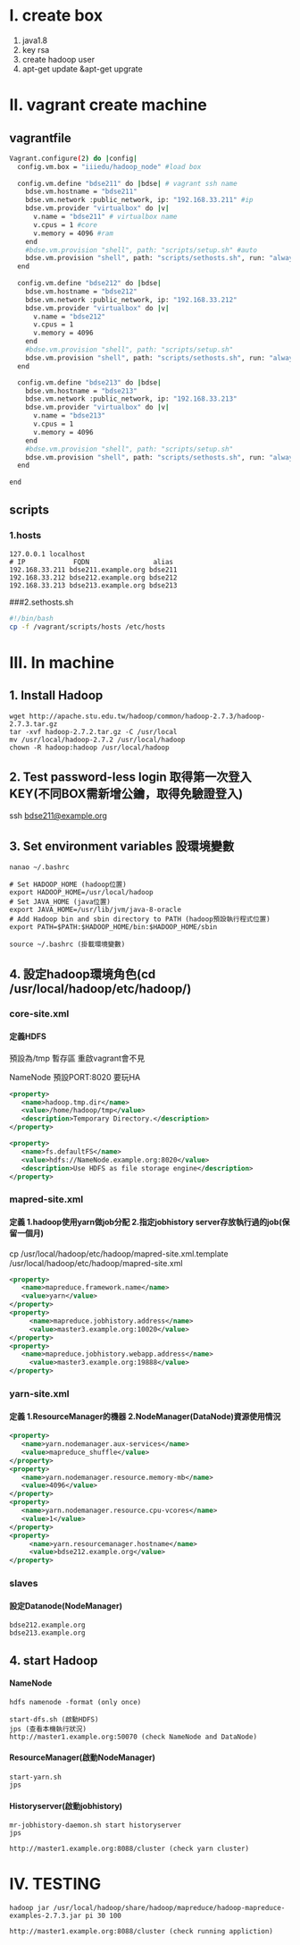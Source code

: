 # I. create box
1. java1.8
2. key rsa
3. create hadoop user
4. apt-get update &apt-get upgrate

# II. vagrant create machine
## vagrantfile
```bash
Vagrant.configure(2) do |config|
  config.vm.box = "iiiedu/hadoop_node" #load box
  
  config.vm.define "bdse211" do |bdse| # vagrant ssh name
    bdse.vm.hostname = "bdse211" 
	bdse.vm.network :public_network, ip: "192.168.33.211" #ip
    bdse.vm.provider "virtualbox" do |v| 
      v.name = "bdse211" # virtualbox name
      v.cpus = 1 #core
      v.memory = 4096 #ram
    end
	#bdse.vm.provision "shell", path: "scripts/setup.sh" #auto
	bdse.vm.provision "shell", path: "scripts/sethosts.sh", run: "always" #copy hosts to /etc/hosts
  end 
  
  config.vm.define "bdse212" do |bdse| 
    bdse.vm.hostname = "bdse212" 
	bdse.vm.network :public_network, ip: "192.168.33.212"
    bdse.vm.provider "virtualbox" do |v| 
      v.name = "bdse212"  
      v.cpus = 1
      v.memory = 4096 
    end
	#bdse.vm.provision "shell", path: "scripts/setup.sh"
	bdse.vm.provision "shell", path: "scripts/sethosts.sh", run: "always"
  end 

  config.vm.define "bdse213" do |bdse| 
    bdse.vm.hostname = "bdse213" 
	bdse.vm.network :public_network, ip: "192.168.33.213"
    bdse.vm.provider "virtualbox" do |v| 
      v.name = "bdse213" 
      v.cpus = 1
      v.memory = 4096 
    end
	#bdse.vm.provision "shell", path: "scripts/setup.sh"
	bdse.vm.provision "shell", path: "scripts/sethosts.sh", run: "always"
  end
  
end
```
## scripts
### 1.hosts
```
127.0.0.1 localhost
# IP            FQDN                alias
192.168.33.211 bdse211.example.org bdse211
192.168.33.212 bdse212.example.org bdse212
192.168.33.213 bdse213.example.org bdse213
```
###2.sethosts.sh
```bash
#!/bin/bash
cp -f /vagrant/scripts/hosts /etc/hosts
```
# III. In machine
## 1. Install Hadoop
```
wget http://apache.stu.edu.tw/hadoop/common/hadoop-2.7.3/hadoop-2.7.3.tar.gz
tar -xvf hadoop-2.7.2.tar.gz -C /usr/local
mv /usr/local/hadoop-2.7.2 /usr/local/hadoop
chown -R hadoop:hadoop /usr/local/hadoop
```
## 2. Test password-less login 取得第一次登入KEY(不同BOX需新增公鑰，取得免驗證登入)
ssh bdse211@example.org
## 3. Set environment variables 設環境變數
```
nanao ~/.bashrc
    
# Set HADOOP_HOME (hadoop位置)
export HADOOP_HOME=/usr/local/hadoop
# Set JAVA_HOME (java位置)
export JAVA_HOME=/usr/lib/jvm/java-8-oracle
# Add Hadoop bin and sbin directory to PATH (hadoop預設執行程式位置)
export PATH=$PATH:$HADOOP_HOME/bin:$HADOOP_HOME/sbin

source ~/.bashrc (掛載環境變數)
```
## 4. 設定hadoop環境角色(cd /usr/local/hadoop/etc/hadoop/)
### core-site.xml
#### 定義HDFS

預設為/tmp 暫存區 重啟vagrant會不見

NameNode 預設PORT:8020 要玩HA
```xml
<property>
   <name>hadoop.tmp.dir</name>
   <value>/home/hadoop/tmp</value> 
   <description>Temporary Directory.</description>
</property>

<property>
   <name>fs.defaultFS</name>
   <value>hdfs://NameNode.example.org:8020</value>
   <description>Use HDFS as file storage engine</description>
</property>
```
### mapred-site.xml 
#### 定義 1.hadoop使用yarn做job分配  2.指定jobhistory server存放執行過的job(保留一個月)
cp /usr/local/hadoop/etc/hadoop/mapred-site.xml.template /usr/local/hadoop/etc/hadoop/mapred-site.xml
```xml
<property>
   <name>mapreduce.framework.name</name>
   <value>yarn</value>
</property>
<property>
	 <name>mapreduce.jobhistory.address</name>
	 <value>master3.example.org:10020</value>
</property>
<property>
   <name>mapreduce.jobhistory.webapp.address</name>
	 <value>master3.example.org:19888</value>
</property>
```
### yarn-site.xml 
#### 定義 1.ResourceManager的機器   2.NodeManager(DataNode)資源使用情況
```xml
<property>
   <name>yarn.nodemanager.aux-services</name>
   <value>mapreduce_shuffle</value>
</property>
<property>
   <name>yarn.nodemanager.resource.memory-mb</name>
   <value>4096</value>
</property>
<property>
   <name>yarn.nodemanager.resource.cpu-vcores</name>
   <value>1</value>
</property>
<property>
	 <name>yarn.resourcemanager.hostname</name>
	 <value>bdse212.example.org</value>
</property>	
```
### slaves
#### 設定Datanode(NodeManager)
```
bdse212.example.org
bdse213.example.org
```
## 4. start Hadoop
#### NameNode
```
hdfs namenode -format (only once)

start-dfs.sh (啟動HDFS)
jps (查看本機執行狀況)
http://master1.example.org:50070 (check NameNode and DataNode)
```
#### ResourceManager(啟動NodeManager)
```
start-yarn.sh
jps
```
#### Historyserver(啟動jobhistory)	
```
mr-jobhistory-daemon.sh start historyserver
jps

http://master1.example.org:8088/cluster (check yarn cluster)
```
# IV. TESTING
```
hadoop jar /usr/local/hadoop/share/hadoop/mapreduce/hadoop-mapreduce-examples-2.7.3.jar pi 30 100

http://master1.example.org:8088/cluster (check running appliction)
```
